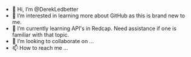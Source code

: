 - 👋 Hi, I’m @DerekLedbetter
- 👀 I’m interested in learning more about GitHub as this is brand new to me.
- 🌱 I’m currently learning API's in Redcap.  Need assistance if one is familiar with that topic.
- 💞️ I’m looking to collaborate on ...
- 📫 How to reach me ...

<!---
DerekLedbetter/DerekLedbetter is a ✨ special ✨ repository because its `README.md` (this file) appears on your GitHub profile.
You can click the Preview link to take a look at your changes.
--->
